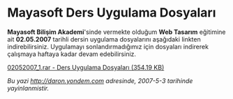 # Mayasoft Ders Uygulama Dosyaları 

**Mayasoft Bilişim Akademi**'sinde vermekte olduğum **Web Tasarım**
eğitimine ait **02.05.2007** tarihli dersin uygulama dosyalarını
aşağıdaki linkten indirebilirsiniz. Uygulamayı sonlandırmadığımız için
dosyaları indirerek çalışmaya haftaya kadar devam edebilirsiniz.

[02052007\_1.rar - Ders Uygulama Dosyaları (354.19
KB)](media/Mayasoft_Ders_Uygulama_Dosyalari-4/02052007_1.rar)


*Bu yazi http://daron.yondem.com adresinde, 2007-5-3 tarihinde yayinlanmistir.*